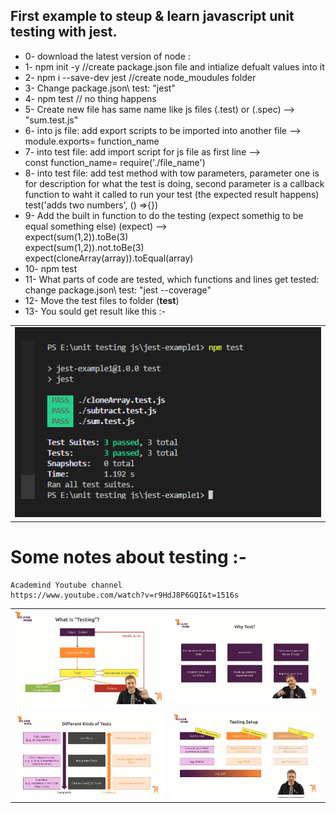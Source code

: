 ## First example to steup & learn javascript unit testing with jest.

- 0- download the latest version of node : <a href="https://nodejs.org/en/download/" target="_blank"></a> 
- 1- npm init -y   //create package.json file and intialize defualt values into it
- 2- npm i --save-dev jest	//create node_moudules folder
- 3- Change package.json\ test: "jest"
- 4- npm test  // no thing happens
- 5- Create new file has same name like js files (.test) or (.spec) -->   <br />
    "sum.test.js"
- 6- into js file: add export scripts to be imported into another file -->   <br />
    module.exports= function_name 
- 7- into test file: add import script for js file as first line -->  <br />
    const function_name= require('./file_name')
- 8- into test file: add test method with tow parameters, parameter one is for description for what the test is doing, second parameter is a callback function to waht it called to run your test (the expected result happens)   <br />
	test('adds two numbers', () =>{})
- 9- Add the built in function to do the testing (expect somethig to be equal something else) (expect) -->  <br />
	expect(sum(1,2)).toBe(3)     <br />
	expect(sum(1,2)).not.toBe(3)     <br />
	expect(cloneArray(array)).toEqual(array)
- 10- npm test
- 11- What parts of code are tested, which functions and lines get tested:   <br />
	change package.json\ test: "jest --coverage" 
- 12- Move the test files to folder (__test__)
- 13- You sould get result like this :-
<table >
 <tr>
  <td><img src='screenshots/img5.png' width='100%' /></td>
 </tr>
 </table>

# Some notes about testing :-
    Academind Youtube channel
    https://www.youtube.com/watch?v=r9HdJ8P6GQI&t=1516s

<table >
 <tr>
  <td><img src='screenshots/img1.png' width='100%' /></td>
  <td><img src='screenshots/img2.png' width='100%' /></td>
 </tr>
 <tr> 
  <td><img src='screenshots/img3.png' width='100%' /></td>
  <td><img src='screenshots/img4.png' width='100%' /></td>
 </tr>
</table>
